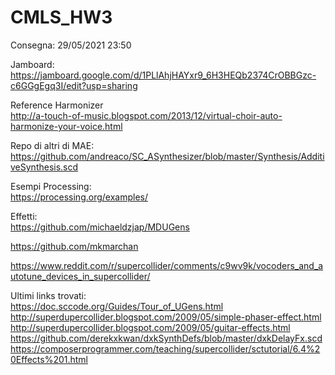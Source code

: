 # CMLS_HW3

Consegna: 29/05/2021 23:50

Jamboard:\
https://jamboard.google.com/d/1PLlAhjHAYxr9_6H3HEQb2374CrOBBGzc-c6GGgEgq3I/edit?usp=sharing

Reference Harmonizer\
http://a-touch-of-music.blogspot.com/2013/12/virtual-choir-auto-harmonize-your-voice.html

Repo di altri di MAE: \
https://github.com/andreaco/SC_ASynthesizer/blob/master/Synthesis/AdditiveSynthesis.scd

Esempi Processing: \
https://processing.org/examples/

Effetti: \
https://github.com/michaeldzjap/MDUGens

https://github.com/mkmarchan

https://www.reddit.com/r/supercollider/comments/c9wv9k/vocoders_and_autotune_devices_in_supercollider/

Ultimi links trovati: \
https://doc.sccode.org/Guides/Tour_of_UGens.html
\
http://superdupercollider.blogspot.com/2009/05/simple-phaser-effect.html
\
http://superdupercollider.blogspot.com/2009/05/guitar-effects.html
\
https://github.com/derekxkwan/dxkSynthDefs/blob/master/dxkDelayFx.scd
\
https://composerprogrammer.com/teaching/supercollider/sctutorial/6.4%20Effects%201.html
